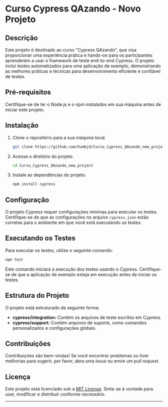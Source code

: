 
# Curso Cypress QAzando - Novo Projeto

## Descrição
Este projeto é destinado ao curso "Cypress QAzando", que visa proporcionar uma experiência prática e hands-on para os participantes aprenderem a usar o framework de teste end-to-end Cypress. O projeto inclui testes automatizados para uma aplicação de exemplo, demonstrando as melhores práticas e técnicas para desenvolvimento eficiente e confiável de testes.

## Pré-requisitos
Certifique-se de ter o Node.js e o npm instalados em sua máquina antes de iniciar este projeto.

## Instalação
1. Clone o repositório para a sua máquina local.
   ```bash
   git clone https://github.com/humbjd/Curso_Cypress_QAzando_new_project.git
   ```

2. Acesse o diretório do projeto.
   ```bash
   cd Curso_Cypress_QAzando_new_project
   ```

3. Instale as dependências do projeto.
   ```bash
   npm install cypress
   ```

## Configuração
O projeto Cypress requer configurações mínimas para executar os testes. Certifique-se de que as configurações no arquivo `cypress.json` estão corretas para o ambiente em que você está executando os testes.

## Executando os Testes
Para executar os testes, utilize o seguinte comando:
```bash
npm test
```

Este comando iniciará a execução dos testes usando o Cypress. Certifique-se de que a aplicação de exemplo esteja em execução antes de iniciar os testes.

## Estrutura do Projeto
O projeto está estruturado da seguinte forma:
- **cypress/integration:** Contém os arquivos de teste escritos em Cypress.
- **cypress/support:** Contém arquivos de suporte, como comandos personalizados e configurações globais.

## Contribuições
Contribuições são bem-vindas! Se você encontrar problemas ou tiver melhorias para sugerir, por favor, abra uma *issue* ou envie um *pull request*.

## Licença
Este projeto está licenciado sob a [MIT License](LICENSE). Sinta-se à vontade para usar, modificar e distribuir conforme necessário.

---
